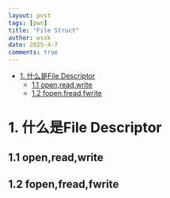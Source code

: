 ```yaml
---
layout: post
tags: [pwn]
title: "File Struct"
author: wsxk
date: 2025-4-7
comments: true
---
```


- [1. 什么是File Descriptor](#1-什么是file-descriptor)
  - [1.1 open,read,write](#11-openreadwrite)
  - [1.2 fopen,fread,fwrite](#12-fopenfreadfwrite)


# 1. 什么是File Descriptor<br>
## 1.1 open,read,write<br>

## 1.2 fopen,fread,fwrite<br>



<!-- Google tag (gtag.js) -->
<script async src="https://www.googletagmanager.com/gtag/js?id=G-C22S5YSYL7"></script>
<script>
  window.dataLayer = window.dataLayer || [];
  function gtag(){dataLayer.push(arguments);}
  gtag('js', new Date());

  gtag('config', 'G-C22S5YSYL7');
</script>